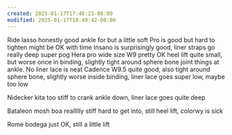 ```yaml
---
created: 2025-01-17T17:46:23-08:00
modified: 2025-01-17T18:49:42-08:00
---
```


Ride lasso honestly good ankle for but a little soft
Pro is good but hard to tighten might be OK with time
Insano is surprisingly good,  liner straps go really deep super pog
Hera pro wide size W9 pretty OK heel lift quite small, but worse once in binding, slightly tight around sphere bone joint things at ankle. No liner lace is neat
Cadence W9.5 quite good, also tight around sphere bone, slightly worse inside binding, liner lace goes super low, maybe too low




Nidecker kita too stiff to crank ankle down, liner lace goes quite deep 

Bataleon mosh boa reallllly stiff hard to get into, still heel lift, colorwy is sick

Rome bodega just OK, still a little lift
